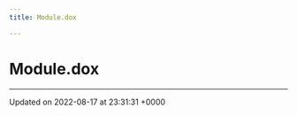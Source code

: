 ```yaml
---
title: Module.dox

---
```


# Module.dox








-------------------------------

Updated on 2022-08-17 at 23:31:31 +0000
